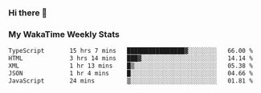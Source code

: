 ### Hi there 👋

<!--
**royschrauwen/royschrauwen** is a ✨ _special_ ✨ repository because its `README.md` (this file) appears on your GitHub profile.

Here are some ideas to get you started:

- 🔭 I’m currently working on ...
- 🌱 I’m currently learning ...
- 👯 I’m looking to collaborate on ...
- 🤔 I’m looking for help with ...
- 💬 Ask me about ...
- 📫 How to reach me: ...
- 😄 Pronouns: ...
- ⚡ Fun fact: ...
-->


### My WakaTime Weekly Stats
<!--START_SECTION:waka-->

```txt
TypeScript       15 hrs 7 mins   ████████████████▓░░░░░░░░   66.00 %
HTML             3 hrs 14 mins   ███▓░░░░░░░░░░░░░░░░░░░░░   14.14 %
XML              1 hr 13 mins    █▒░░░░░░░░░░░░░░░░░░░░░░░   05.38 %
JSON             1 hr 4 mins     █░░░░░░░░░░░░░░░░░░░░░░░░   04.66 %
JavaScript       24 mins         ▒░░░░░░░░░░░░░░░░░░░░░░░░   01.81 %
```

<!--END_SECTION:waka-->
